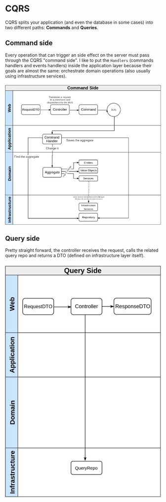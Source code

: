 # CQRS

CQRS splits your application (and even the database in some cases) into two different paths: **Commands** and **Queries**.

## Command side

Every operation that can trigger an side effect on the server must pass through the CQRS "command side". I like to put the `Handlers` (commands handlers and events handlers) inside the application layer because their goals are almost the
same: orchestrate domain operations (also usually using infrastructure services).

![command side](docs/images/command_side.jpg)

[//]: # (![command side]&#40;docs/images/command_side_with_events.jpg&#41;)

## Query side

Pretty straight forward, the controller receives the request, calls the related query repo and returns a DTO (defined on infrastructure layer itself).

![query side](docs/images/query_side.jpg)
